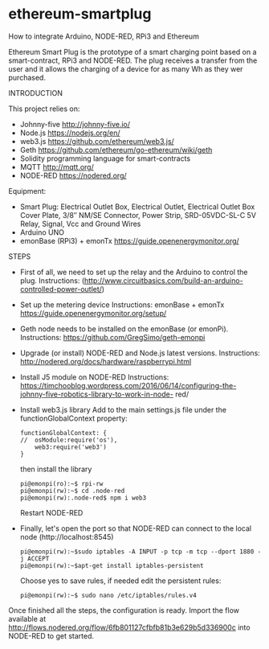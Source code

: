 # ethereum-smartplug
How to integrate Arduino, NODE-RED, RPi3 and Ethereum


Ethereum Smart Plug is the prototype of a smart charging point based on a smart-contract, RPi3 and NODE-RED. The plug receives a transfer from the user and it allows the charging of a device for as many Wh as they wer purchased.

INTRODUCTION

This project relies on:

* Johnny-five http://johnny-five.io/
* Node.js https://nodejs.org/en/
* web3.js https://github.com/ethereum/web3.js/
* Geth https://github.com/ethereum/go-ethereum/wiki/geth
* Solidity programming language for smart-contracts
* MQTT http://mqtt.org/
* NODE-RED https://nodered.org/

Equipment:
* Smart Plug: Electrical Outlet Box, Electrical Outlet, Electrical Outlet Box Cover Plate, 3/8″ NM/SE Connector, Power Strip,     SRD-05VDC-SL-C 5V Relay, Signal, Vcc and Ground Wires
* Arduino UNO
* emonBase (RPi3) + emonTx https://guide.openenergymonitor.org/

STEPS

* First of all, we need to set up the relay and the Arduino to control the plug. 
  Instructions: (http://www.circuitbasics.com/build-an-arduino-controlled-power-outlet/)
  
* Set up the metering device 
  Instructions: emonBase + emonTx https://guide.openenergymonitor.org/setup/

* Geth node needs to be installed on the emonBase (or emonPi). 
  Instructions: https://github.com/GregSimo/geth-emonpi

* Upgrade (or install) NODE-RED and Node.js latest versions.
  Instructions: http://nodered.org/docs/hardware/raspberrypi.html
  
* Install J5 module on NODE-RED
  Instructions: https://timchooblog.wordpress.com/2016/06/14/configuring-the-johnny-five-robotics-library-to-work-in-node-     red/
  
* Install web3.js library
  Add to the main settings.js file under the functionGlobalContext property:
  
  ```
  functionGlobalContext: {
  //  osModule:require('os'),
      web3:require('web3')
  }
  ```
  then install the library
  ```
  pi@emonpi(ro):~$ rpi-rw  
  pi@emonpi(rw):~$ cd .node-red
  pi@emonpi(rw):.node-red$ npm i web3
  ```
  Restart NODE-RED
  
* Finally, let's open the port so that NODE-RED can connect to the local node (http://localhost:8545)
  ```
  pi@emonpi(rw):~$sudo iptables -A INPUT -p tcp -m tcp --dport 1880 -j ACCEPT
  pi@emonpi(rw):~$apt-get install iptables-persistent
  ```
  Choose yes to save rules, if needed edit the persistent rules:
  ```
  pi@emonpi(rw):~$ sudo nano /etc/iptables/rules.v4
  ```

Once finished all the steps, the configuration is ready. Import the flow available at http://flows.nodered.org/flow/6fb801127cfbfb81b3e629b5d336900c into NODE-RED to get started.
  
  
